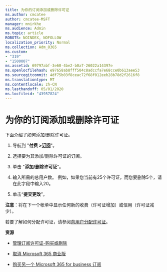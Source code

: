 ```yaml
---
title: 为你的订阅添加或删除许可证
ms.author: cmcatee
author: cmcatee-MSFT
manager: mnirkhe
ms.audience: Admin
ms.topic: article
ROBOTS: NOINDEX, NOFOLLOW
localization_priority: Normal
ms.collection: Adm_O365
ms.custom:
- "319"
- "1500007"
ms.assetid: 69797abf-3e60-4be2-b0a7-26022a14397e
ms.openlocfilehash: e97658ab8fff504c8adccfa7e68cce0b613aee53
ms.sourcegitcommit: 4df75b03f8ceac72f68f012eeb28b78d2f2616f8
ms.translationtype: MT
ms.contentlocale: zh-CN
ms.lasthandoff: 05/01/2020
ms.locfileid: "43957824"
---
```

# <a name="add-or-remove-licenses-for-your-subscription"></a>为你的订阅添加或删除许可证

下面介绍了如何添加/删除许可证。
  
1. 导航到 "**付费 >[订阅](https://portal.office.com/adminportal/home#/subscriptions)**"。

2. 选择要为其添加/删除许可证的订阅。

3. 单击 "**添加/删除许可证**"。

4. 输入所需的总用户数。 例如，如果您当前有25个许可证，而您要删除5个，请在此字段中输入20。

5. 单击“**提交更改**”。

**注意**：将在下一个帐单中显示任何新的收费（许可证增加）或信用（许可证减少）。

若要了解如何分配许可证，请参阅[向用户分配许可证](https://docs.microsoft.com/microsoft-365/admin/manage/assign-licenses-to-users)。

 **资源**
  
- [管理订阅许可证-购买或删除](https://docs.microsoft.com/microsoft-365/commerce/licenses/buy-licenses)

- [取消 Microsoft 365 商业版](https://support.office.com/article/Cancel-Office-365-for-business-b1bc0bef-4608-4601-813a-cdd9f746709a)

- [购买另一个 Microsoft 365 for business 订阅](https://support.office.com/article/Buy-another-Office-365-for-business-subscription-fab3b86c-3359-4042-8692-5d4dc7550b7c)
